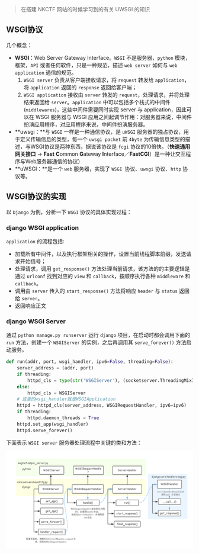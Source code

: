 > 在搭建 NKCTF 网站的时候学习到的有关 UWSGI 的知识

## WSGI协议

几个概念：

- **WSGI**：Web Server Gateway Interface。`WSGI` 不是服务器，`python` 模块，框架，`API` 或者任何软件，只是一种规范，描述 `web server` 如何与 `web application` 通信的规范。
  1. `WSGI server` 负责从客户端接收请求，将 `request` 转发给 `application`，将 `application` 返回的 `response` 返回给客户端；
  2. `WSGI application` 接收由 `server` 转发的 `request`，处理请求，并将处理结果返回给 `server`。`application` 中可以包括多个栈式的中间件(`middlewares`)，这些中间件需要同时实现 server 与 application，因此可以在 WSGI 服务器与 WSGI 应用之间起调节作用：对服务器来说，中间件扮演应用程序，对应用程序来说，中间件扮演服务器。
- **uwsgi：**与 `WSGI` 一样是一种通信协议，是 `uWSGI` 服务器的独占协议，用于定义传输信息的类型，每一个 `uwsgi packet` 前 `4byte` 为传输信息类型的描述，与WSGI协议是两种东西，据说该协议是 `fcgi` 协议的10倍快。（**快速通用网关接口** &rarr; **Fast** **C**ommon **G**ateway **I**nterface／**FastCGI**）是一种让交互程序与Web服务器通信的协议）
- **uWSGI：**是一个 `web` 服务器，实现了 `WSGI `协议、`uwsgi` 协议、`http` 协议等。

## WSGI协议的实现

以 `Django` 为例，分析一下 `WSGI` 协议的具体实现过程：

### django WSGI application

`application` 的流程包括:

- 加载所有中间件，以及执行框架相关的操作，设置当前线程脚本前缀，发送请求开始信号；
- 处理请求，调用 `get_response()` 方法处理当前请求，该方法的的主要逻辑是通过 `urlconf` 找到对应的 `view` 和 `callback`，按顺序执行各种 `middleware` 和 `callback`。
- 调用由 `server` 传入的 `start_response()` 方法将响应 `header` 与 `status` 返回给 `server`。
- 返回响应正文

### django WSGI Server

通过 `python manage.py runserver` 运行 `django` 项目，在启动时都会调用下面的 `run` 方法，创建一个 `WSGIServer` 的实例，之后再调用其 `serve_forever()` 方法启动服务。

```python
def run(addr, port, wsgi_handler, ipv6=False, threading=False):
    server_address = (addr, port)
    if threading:
        httpd_cls = type(str('WSGIServer'), (socketserver.ThreadingMixIn, WSGIServer), {})
    else:
        httpd_cls = WSGIServer
    # 这里的wsgi_handler就是WSGIApplication
    httpd = httpd_cls(server_address, WSGIRequestHandler, ipv6=ipv6)
    if threading:
        httpd.daemon_threads = True
    httpd.set_app(wsgi_handler)
    httpd.serve_forever()
```



下面表示 `WSGI server` 服务器处理流程中关键的类和方法：

![Server](WSGI-Django_Server.png)
